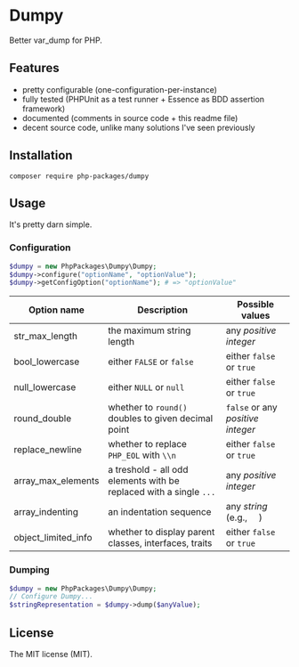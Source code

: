 # Dumpy

Better var_dump for PHP.

## Features

- pretty configurable (one-configuration-per-instance)
- fully tested (PHPUnit as a test runner + Essence as BDD assertion framework)
- documented (comments in source code + this readme file)
- decent source code, unlike many solutions I've seen previously

## Installation

```
composer require php-packages/dumpy
```

## Usage

It's pretty darn simple.

### Configuration

```php
$dumpy = new PhpPackages\Dumpy\Dumpy;
$dumpy->configure("optionName", "optionValue");
$dumpy->getConfigOption("optionName"); # => "optionValue"
```

| Option name | Description | Possible values |
--------------|-------------|------------------
| str_max_length      | the maximum string length | any *positive integer* |
| bool_lowercase      | either `FALSE` or `false` | either `false` or `true` |
| null_lowercase      | either `NULL` or `null` | either `false` or `true` |
| round_double        | whether to `round()` doubles to given decimal point | `false` or any *positive integer* |
| replace_newline     | whether to replace `PHP_EOL` with `\\n` | either `false` or `true` |
| array_max_elements  | a treshold - all odd elements with be replaced with a single `...` | any *positive integer* |
| array_indenting     | an indentation sequence | any *string* (e.g., `  `) |
| object_limited_info | whether to display parent classes, interfaces, traits | either `false` or `true` |

### Dumping

```php
$dumpy = new PhpPackages\Dumpy\Dumpy;
// Configure Dumpy...
$stringRepresentation = $dumpy->dump($anyValue);
```

## License

The MIT license (MIT).
